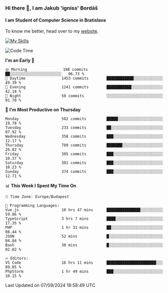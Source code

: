 ### Hi there 👋, I am Jakub 'igniss' Bordáš

#### I am Student of Computer Science in Bratislava
To know me better, head over to my [website](https://bordas.sk).

[![My Skills](https://skillicons.dev/icons?i=js,html,css,figma,svelte,java,kotlin,python,postgresql,typescript,nest,nodejs)](https://bordas.sk)


<!--START_SECTION:waka-->
![Code Time](http://img.shields.io/badge/Code%20Time-1%2C516%20hrs%2015%20mins-blue)

**I'm an Early 🐤** 

```text
🌞 Morning                198 commits         ██░░░░░░░░░░░░░░░░░░░░░░░   06.73 % 
🌆 Daytime                1453 commits        ████████████░░░░░░░░░░░░░   49.39 % 
🌃 Evening                1241 commits        ███████████░░░░░░░░░░░░░░   42.18 % 
🌙 Night                  50 commits          ░░░░░░░░░░░░░░░░░░░░░░░░░   01.70 % 
```
📅 **I'm Most Productive on Thursday** 

```text
Monday                   582 commits         █████░░░░░░░░░░░░░░░░░░░░   19.78 % 
Tuesday                  233 commits         ██░░░░░░░░░░░░░░░░░░░░░░░   07.92 % 
Wednesday                358 commits         ███░░░░░░░░░░░░░░░░░░░░░░   12.17 % 
Thursday                 789 commits         ███████░░░░░░░░░░░░░░░░░░   26.82 % 
Friday                   305 commits         ███░░░░░░░░░░░░░░░░░░░░░░   10.37 % 
Saturday                 301 commits         ███░░░░░░░░░░░░░░░░░░░░░░   10.23 % 
Sunday                   374 commits         ███░░░░░░░░░░░░░░░░░░░░░░   12.71 % 
```


📊 **This Week I Spent My Time On** 

```text
🕑︎ Time Zone: Europe/Budapest

💬 Programming Languages: 
Vue.js                   10 hrs 47 mins      ███████████████░░░░░░░░░░   59.86 % 
TypeScript               3 hrs 7 mins        ████░░░░░░░░░░░░░░░░░░░░░   17.35 % 
PHP                      1 hr 31 mins        ██░░░░░░░░░░░░░░░░░░░░░░░   08.44 % 
JSON                     52 mins             █░░░░░░░░░░░░░░░░░░░░░░░░   04.84 % 
Bash                     30 mins             █░░░░░░░░░░░░░░░░░░░░░░░░   02.82 % 

🔥 Editors: 
VS Code                  16 hrs 11 mins      ██████████████████████░░░   89.85 % 
PhpStorm                 1 hr 49 mins        ███░░░░░░░░░░░░░░░░░░░░░░   10.15 % 
```


 Last Updated on 07/09/2024 18:58:49 UTC
<!--END_SECTION:waka-->
